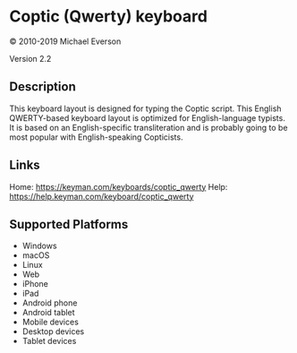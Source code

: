 Coptic (Qwerty) keyboard
========================

© 2010-2019 Michael Everson

Version 2.2

Description
-----------
This keyboard layout is designed for typing the Coptic
script. This English QWERTY-based keyboard layout is 
optimized for English-language typists. It is based on an 
English-specific transliteration and is probably going to 
be most popular with English-speaking Copticists. 

Links
-----
Home: https://keyman.com/keyboards/coptic_qwerty
Help:	https://help.keyman.com/keyboard/coptic_qwerty

Supported Platforms
-------------------
 * Windows
 * macOS
 * Linux
 * Web
 * iPhone
 * iPad
 * Android phone
 * Android tablet
 * Mobile devices
 * Desktop devices
 * Tablet devices

